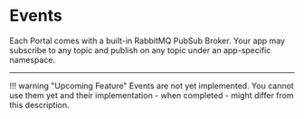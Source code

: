 # Events

Each Portal comes with a built-in RabbitMQ PubSub Broker.
Your app may subscribe to any topic and publish on any topic under an app-specific namespace.

---

!!! warning "Upcoming Feature"
    Events are not yet implemented.
    You cannot use them yet and their implementation - when completed - might differ from this description. 
